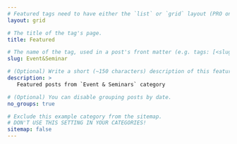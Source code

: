 ```yaml
---
# Featured tags need to have either the `list` or `grid` layout (PRO only).
layout: grid

# The title of the tag's page.
title: Featured

# The name of the tag, used in a post's front matter (e.g. tags: [<slug>]).
slug: Event&Seminar

# (Optional) Write a short (~150 characters) description of this featured tag.
description: >
   Featured posts from `Event & Seminars` category

# (Optional) You can disable grouping posts by date.
no_groups: true

# Exclude this example category from the sitemap.
# DON'T USE THIS SETTING IN YOUR CATEGORIES!
sitemap: false
---
```

